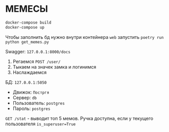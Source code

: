 МЕМЕСЫ
======================================

```bash
docker-compose build
docker-compose up
```

Чтобы заполнить бд нужно внутри контейнера ```web``` запустить ```poetry run python get_memes.py```

Swagger: ```127.0.0.1:8000/docs```

1. Регаемся ```POST /user/```
2. Тыкаем на значек замка и логинимся
3. Наслаждаемся


БД: ```127.0.0.1:5050```

 - Движок: ```Постргя```
 - Сервер: ```db```
 - Пользователь: ```postgres```
 - Пароль: ```postgres```


```GET /stat``` - выводит топ 5 мемов. Ручка доступна, если у текущего пользователя ```is_superuser=True```
